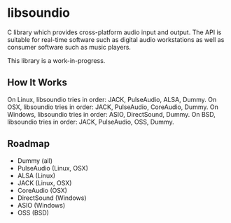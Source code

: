 # libsoundio

C library which provides cross-platform audio input and output. The API is
suitable for real-time software such as digital audio workstations as well
as consumer software such as music players.

This library is a work-in-progress.

## How It Works

On Linux, libsoundio tries in order: JACK, PulseAudio, ALSA, Dummy.
On OSX, libsoundio tries in order: JACK, PulseAudio, CoreAudio, Dummy.
On Windows, libsoundio tries in order: ASIO, DirectSound, Dummy.
On BSD, libsoundio tries in order: JACK, PulseAudio, OSS, Dummy.

## Roadmap

 * Dummy (all)
 * PulseAudio (Linux, OSX)
 * ALSA (Linux)
 * JACK (Linux, OSX)
 * CoreAudio (OSX)
 * DirectSound (Windows)
 * ASIO (Windows)
 * OSS (BSD)
